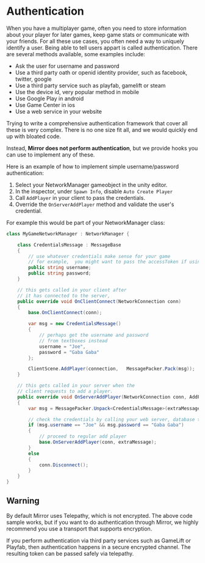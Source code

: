 # Authentication

When you have a multiplayer game,  often you need to store information about your player for later games, keep game stats or communicate with your friends. For all these use cases,  you often need a way to uniquely identify a user. Being able to tell users appart is called authentication.  There are several methods available,  some examples include:

* Ask the user for username and password
* Use a third party oath or openid identity provider, such as facebook, twitter, google
* Use a third party service such as playfab, gamelift or steam
* Use the device id,  very popular method in mobile
* Use Google Play in android
* Use Game Center in ios
* Use a web service in your website

Trying to write a comprehensive authentication framework that cover all these is very complex.  There is no one size fit all, and we would quickly end up with bloated code. 

Instead, **Mirror does not perform authentication**,  but we provide hooks you can use to implement any of these. 

Here is an example of how to implement simple username/password authentication:

1) Select your NetworkManager gameobject in the unity editor.
2) In the inspector, under `Spawn Info`, disable `Auto Create Player`
3) Call `AddPlayer` in your client to pass the credentials. 
4) Override the `OnServerAddPlayer` method and validate the user's credential.


For example this would be part of your NetworkManager class:

```cs
class MyGameNetworkManager : NetworkManager {

    class CredentialsMessage : MessageBase
    {
        // use whatever credentials make sense for your game
        // for example,  you might want to pass the accessToken if using oauth
        public string username;
        public string password;
    }

    // this gets called in your client after 
    // it has connected to the server,  
    public override void OnClientConnect(NetworkConnection conn)
    {
        base.OnClientConnect(conn);

        var msg = new CredentialsMessage()
        {
            // perhaps get the username and password
            // from textboxes instead
            username = "Joe",
            password = "Gaba Gaba"
        };

        ClientScene.AddPlayer(connection,   MessagePacker.Pack(msg));
    }

    // this gets called in your server when the 
    // client requests to add a player.
    public override void OnServerAddPlayer(NetworkConnection conn, AddPlayerMessage extraMessage)
    {
        var msg = MessagePacker.Unpack<CredentialsMessage>(extraMessage.value);

        // check the credentials by calling your web server, database table, playfab api, or any method appropriate.
        if (msg.username == "Joe" && msg.password == "Gaba Gaba")
        {
            // proceed to regular add player
            base.OnServerAddPlayer(conn, extraMessage);
        }
        else
        {
            conn.Disconnect();
        }
    }
}

```

## Warning

By default Mirror uses Telepathy,  which is not encrypted.  The above code sample works,  but if you want to do authentication through Mirror,  we highly recommend you use a transport that supports encryption. 

If you perform authentication via third party services such as GameLift or Playfab,  then authentication happens in a secure encrypted channel.  The resulting token can be passed safely via telepathy.
